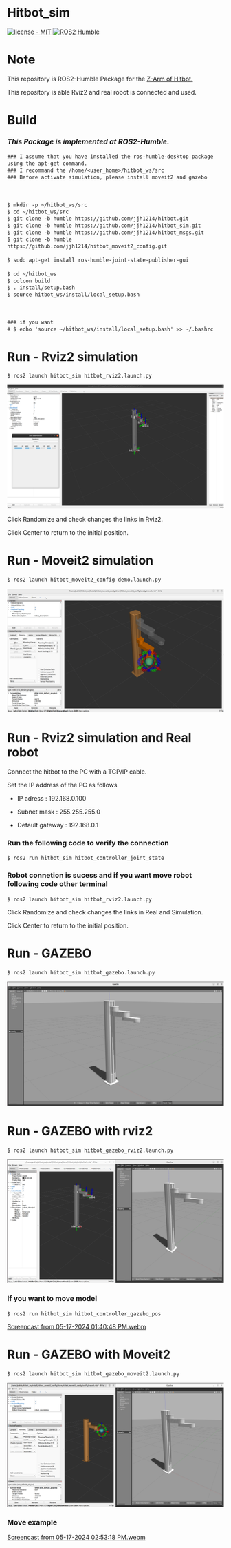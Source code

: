 # Hitbot_sim
[![license - MIT](https://img.shields.io/:license-MIT-blue.svg)](https://opensource.org/licenses/MIT)
[![ROS2 Humble](https://img.shields.io/badge/ROS2-Humble-red.svg)](https://index.ros.org/doc/ros2/Releases/)

# Note
This repository is ROS2-Humble Package for the [Z-Arm of Hitbot.](https://www.hitbotrobot.com/category/product-center/4-axis-robot-arm/)

This repository is able Rviz2 and real robot is connected and used.

# Build
### *This Package is implemented at ROS2-Humble.*
```
### I assume that you have installed the ros-humble-desktop package using the apt-get command.
### I recommand the /home/<user_home>/hitbot_ws/src
### Before activate simulation, please install moveit2 and gazebo



$ mkdir -p ~/hitbot_ws/src
$ cd ~/hitbot_ws/src
$ git clone -b humble https://github.com/jjh1214/hitbot.git
$ git clone -b humble https://github.com/jjh1214/hitbot_sim.git
$ git clone -b humble https://github.com/jjh1214/hitbot_msgs.git
$ git clone -b humble https://github.com/jjh1214/hitbot_moveit2_config.git

$ sudo apt-get install ros-humble-joint-state-publisher-gui

$ cd ~/hitbot_ws
$ colcon build
$ . install/setup.bash
$ source hitbot_ws/install/local_setup.bash



### if you want
# $ echo 'source ~/hitbot_ws/install/local_setup.bash' >> ~/.bashrc 
```

# Run - Rviz2 simulation
```
$ ros2 launch hitbot_sim hitbot_rviz2.launch.py
```
![alt text](<Screenshot from 2024-05-03 09-31-35.png>)

Click Randomize and check changes the links in Rviz2.

Click Center to return to the initial position.

# Run - Moveit2 simulation
```
$ ros2 launch hitbot_moveit2_config demo.launch.py
```
![alt text](<Screenshot from 2024-05-13 13-23-45.png>)


# Run - Rviz2 simulation and Real robot
Connect the hitbot to the PC with a TCP/IP cable.

Set the IP address of the PC as follows

- IP adress : 192.168.0.100

- Subnet mask : 255.255.255.0

- Default gateway : 192.168.0.1

### Run the following code to verify the connection

```
$ ros2 run hitbot_sim hitbot_controller_joint_state
```

### Robot connetion is sucess and if you want move robot following code other terminal
```
$ ros2 launch hitbot_sim hitbot_rviz2.launch.py
```

Click Randomize and check changes the links in Real and Simulation.

Click Center to return to the initial position.

# Run - GAZEBO
```
$ ros2 launch hitbot_sim hitbot_gazebo.launch.py
```
![alt text](<Screenshot from 2024-05-17 13-38-05.png>)

# Run - GAZEBO with rviz2
```
$ ros2 launch hitbot_sim hitbot_gazebo_rviz2.launch.py
```
![alt text](<Screenshot from 2024-05-17 13-40-08.png>)

### If you want to move model
```
$ ros2 run hitbot_sim hitbot_controller_gazebo_pos
```
[Screencast from 05-17-2024 01:40:48 PM.webm](https://github.com/jjh1214/hitbot_sim/assets/103654989/fa2aacff-fd0e-44e2-9335-54c111729f3f)

# Run - GAZEBO with Moveit2
```
$ ros2 launch hitbot_sim hitbot_gazebo_moveit2.launch.py
```
![alt text](<Screenshot from 2024-05-17 14-57-13.png>)

### Move example
[Screencast from 05-17-2024 02:53:18 PM.webm](https://github.com/jjh1214/hitbot_sim/assets/103654989/f3b34ce3-fe83-435c-94b0-f2bf327c670a)
